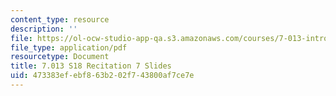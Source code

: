 ```yaml
---
content_type: resource
description: ''
file: https://ol-ocw-studio-app-qa.s3.amazonaws.com/courses/7-013-introductory-biology-spring-2018/473383efebf863b202f743800af7ce7e_MIT7_013s18Rec7_slides.pdf
file_type: application/pdf
resourcetype: Document
title: 7.013 S18 Recitation 7 Slides
uid: 473383ef-ebf8-63b2-02f7-43800af7ce7e
---
```

